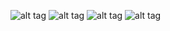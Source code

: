 ![alt tag](https://raw.githubusercontent.com/FireFather/fire-zero/master/bitmaps/nnue-auto.PNG)
![alt tag](https://raw.githubusercontent.com/FireFather/fire-zero/master/bitmaps/nnue-auto-dir.PNG)
![alt tag](https://raw.githubusercontent.com/FireFather/fire-zero/master/bitmaps/nnue-train.PNG)
![alt tag](https://raw.githubusercontent.com/FireFather/fire-zero/master/bitmaps/pgns.PNG)

